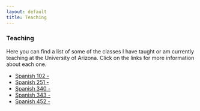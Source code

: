 ```yaml
---
layout: default
title: Teaching
---
```


### Teaching

Here you can find a list of some of the classes I have taught or am currently teaching at the University of Arizona. Click on the links for more information about each one.

<ul>
    <li><a href="" title="class 1">Spanish 102 - </a></li>
    <li><a href="" title="class 2">Spanish 251 - </a></li>
    <li><a href="" title="class 3">Spanish 340 - </a></li>
    <li><a href="" title="class 4">Spanish 343 - </a></li>
    <li><a href="" title="class 5">Spanish 452 - </a></li>
</ul>
